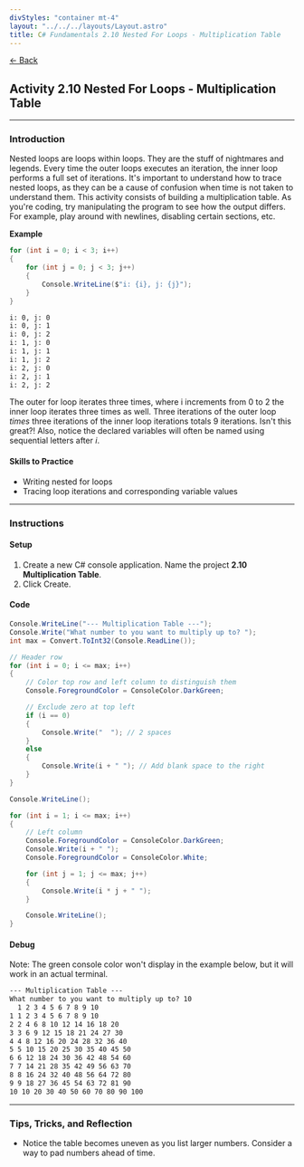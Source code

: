 ```yaml
---
divStyles: "container mt-4"
layout: "../../../layouts/Layout.astro"
title: C# Fundamentals 2.10 Nested For Loops - Multiplication Table
---
```


[← Back](/c-sharp-fundamentals/)

## Activity 2.10 Nested For Loops - Multiplication Table

---

### Introduction

Nested loops are loops within loops. They are the stuff of nightmares and legends. Every time the outer loops executes an iteration, the inner loop performs a full set of iterations. It's important to understand how to trace nested loops, as they can be a cause of confusion when time is not taken to understand them. This activity consists of building a multiplication table. As you're coding, try manipulating the program to see how the output differs. For example, play around with newlines, disabling certain sections, etc.

**Example**

```cs
for (int i = 0; i < 3; i++)
{
    for (int j = 0; j < 3; j++)
    {
        Console.WriteLine($"i: {i}, j: {j}");
    }
}
```
```txt
i: 0, j: 0
i: 0, j: 1
i: 0, j: 2
i: 1, j: 0
i: 1, j: 1
i: 1, j: 2
i: 2, j: 0
i: 2, j: 1
i: 2, j: 2
```

The outer for loop iterates three times, where i increments from 0 to 2 the inner loop iterates three times as well. Three iterations of the outer loop _times_ three iterations of the inner loop iterations totals 9 iterations. Isn't this great?! Also, notice the declared variables will often be named using sequential letters after _i_.

#### Skills to Practice

- Writing nested for loops
- Tracing loop iterations and corresponding variable values

---

### Instructions

#### Setup

1. Create a new C# console application. Name the project **2.10 Multiplication Table**.
2. Click Create.

#### Code

```cs
Console.WriteLine("--- Multiplication Table ---");
Console.Write("What number to you want to multiply up to? ");
int max = Convert.ToInt32(Console.ReadLine());

// Header row
for (int i = 0; i <= max; i++)
{
    // Color top row and left column to distinguish them
    Console.ForegroundColor = ConsoleColor.DarkGreen;

    // Exclude zero at top left
    if (i == 0)
    {
        Console.Write("  "); // 2 spaces
    }
    else
    {
        Console.Write(i + " "); // Add blank space to the right
    }
}

Console.WriteLine();

for (int i = 1; i <= max; i++)
{
    // Left column
    Console.ForegroundColor = ConsoleColor.DarkGreen;
    Console.Write(i + " ");
    Console.ForegroundColor = ConsoleColor.White;

    for (int j = 1; j <= max; j++)
    {
        Console.Write(i * j + " ");
    }

    Console.WriteLine();
}
```

#### Debug

Note: The green console color won't display in the example below, but it will work in an actual terminal.

```txt
--- Multiplication Table ---
What number to you want to multiply up to? 10
  1 2 3 4 5 6 7 8 9 10
1 1 2 3 4 5 6 7 8 9 10
2 2 4 6 8 10 12 14 16 18 20
3 3 6 9 12 15 18 21 24 27 30
4 4 8 12 16 20 24 28 32 36 40
5 5 10 15 20 25 30 35 40 45 50
6 6 12 18 24 30 36 42 48 54 60
7 7 14 21 28 35 42 49 56 63 70
8 8 16 24 32 40 48 56 64 72 80
9 9 18 27 36 45 54 63 72 81 90
10 10 20 30 40 50 60 70 80 90 100
```

---

### Tips, Tricks, and Reflection

- Notice the table becomes uneven as you list larger numbers. Consider a way to pad numbers ahead of time.
